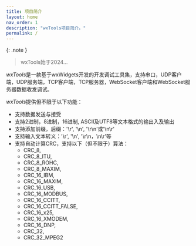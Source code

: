 ```yaml
---
title: 项目简介
layout: home
nav_order: 1
description: "wxTools项目简介。"
permalink: /
---
```


{: .note }
> wxTools始于2024...

*wxTools*是一款基于wxWidgets开发的开发调试工具集，支持串口，UDP客户端，UDP服务端，TCP客户端，TCP服务器，WebSocket客户端和WebSocket服务器数据收发调试。

*wxTools*提供但不限于以下功能：

* 支持数据发送与接受
* 支持2进制，8进制，16进制, ASCII及UTF8等文本格式的输出入及输出
* 支持添加前缀，后缀：'\r', '\n', '\r\n'或'\n\r'
* 支持输入文本转义：'\r', '\n', '\r\n，\n\r'等
* 支持自动计算CRC，支持以下（但不限于）算法：
  * CRC_8,
  * CRC_8_ITU,
  * CRC_8_ROHC,
  * CRC_8_MAXIM,
  * CRC_16_IBM,
  * CRC_16_MAXIM,
  * CRC_16_USB,
  * CRC_16_MODBUS,
  * CRC_16_CCITT,
  * CRC_16_CCITT_FALSE,
  * CRC_16_x25,
  * CRC_16_XMODEM,
  * CRC_16_DNP,
  * CRC_32,
  * CRC_32_MPEG2
